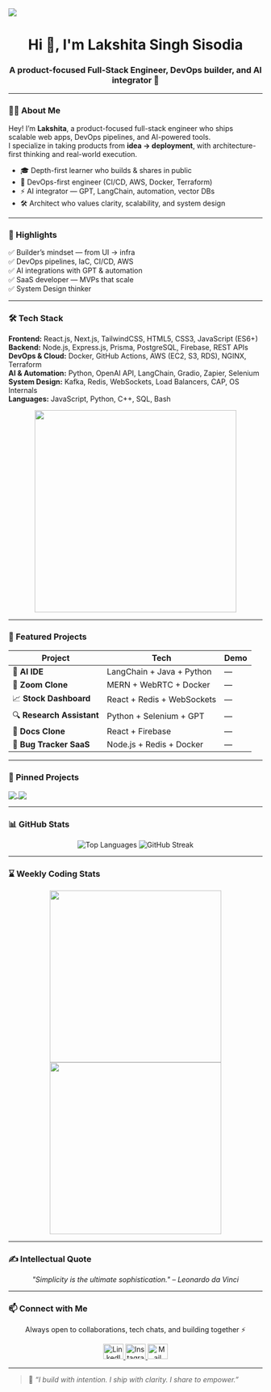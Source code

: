 <a href="https://github.com/Lakshita-Sisodia" target="blank">
  <img src="https://images.unsplash.com/photo-1607082349566-1873428d05ec?q=80&w=1400&auto=format&fit=crop" align="center" />
</a>

<h1 align="center">Hi 👋, I'm Lakshita Singh Sisodia</h1>
<h3 align="center">A product-focused Full-Stack Engineer, DevOps builder, and AI integrator 🚀</h3>

---

### 🧑‍💻 About Me  

Hey! I’m **Lakshita**, a product-focused full-stack engineer who ships scalable web apps, DevOps pipelines, and AI-powered tools.  
I specialize in taking products from **idea → deployment**, with architecture-first thinking and real-world execution.  

- 🎓 Depth-first learner who builds & shares in public  
- 💼 DevOps-first engineer (CI/CD, AWS, Docker, Terraform)  
- ⚡ AI integrator — GPT, LangChain, automation, vector DBs  
- 🛠 Architect who values clarity, scalability, and system design  

---

### 🚀 Highlights  

✅ Builder’s mindset — from UI → infra  
✅ DevOps pipelines, IaC, CI/CD, AWS  
✅ AI integrations with GPT & automation  
✅ SaaS developer — MVPs that scale  
✅ System Design thinker  

---

### 🛠️ Tech Stack  

**Frontend:** React.js, Next.js, TailwindCSS, HTML5, CSS3, JavaScript (ES6+)  
**Backend:** Node.js, Express.js, Prisma, PostgreSQL, Firebase, REST APIs  
**DevOps & Cloud:** Docker, GitHub Actions, AWS (EC2, S3, RDS), NGINX, Terraform  
**AI & Automation:** Python, OpenAI API, LangChain, Gradio, Zapier, Selenium  
**System Design:** Kafka, Redis, WebSockets, Load Balancers, CAP, OS Internals  
**Languages:** JavaScript, Python, C++, SQL, Bash  

<p align="center">
  <img src="https://i.imgur.com/4UUvR72.gif" width="400"/>
</p>

---

### 📂 Featured Projects  

| Project | Tech | Demo |
|---------|------|------|
| 🧠 **AI IDE** | LangChain + Java + Python | — |
| 🎥 **Zoom Clone** | MERN + WebRTC + Docker | — |
| 📈 **Stock Dashboard** | React + Redis + WebSockets | — |
| 🔍 **Research Assistant** | Python + Selenium + GPT | — |
| 📝 **Docs Clone** | React + Firebase | — |
| 🐞 **Bug Tracker SaaS** | Node.js + Redis + Docker | — |

---

### 📌 Pinned Projects  

<a href="https://github.com/Lakshita-Sisodia/AI-IDE">
  <img align="center" src="https://github-readme-stats.vercel.app/api/pin/?username=Lakshita-Sisodia&repo=AI-IDE&theme=radical" />
</a>
<a href="https://github.com/Lakshita-Sisodia/Zoom-Clone">
  <img align="center" src="https://github-readme-stats.vercel.app/api/pin/?username=Lakshita-Sisodia&repo=Zoom-Clone&theme=radical" />
</a>

---

### 📊 GitHub Stats  

<p align="center">
  <img src="https://github-readme-stats.vercel.app/api/top-langs/?username=Lakshita-Sisodia&langs_count=10&theme=radical" alt="Top Languages"/>
  <img src="https://github-readme-streak-stats.herokuapp.com?user=Lakshita-Sisodia&theme=tokyonight" alt="GitHub Streak"/>
</p>

---

### ⌛ Weekly Coding Stats  

<p align="center">
  <img src="https://wakatime.com/share/@your_wakatime_id_here/f737c604-ac3b-40a5-ac25-1c0d7cb9f997.svg" width="340px"/>
  <img src="https://wakatime.com/share/@your_wakatime_id_here/47b58851-bae0-4778-af09-31fb479c0ea0.svg" width="340px"/>
</p>

---

### ✍️ Intellectual Quote  

<p align="center">
  <em>"Simplicity is the ultimate sophistication." – Leonardo da Vinci</em>
</p>

---

### 📫 Connect with Me  

<p align="center">Always open to collaborations, tech chats, and building together ⚡</p>
<p align="center">
  <a href="https://linkedin.com/in/lakshita-singh-sisodia" target="blank">
    <img src="https://raw.githubusercontent.com/rahuldkjain/github-profile-readme-generator/master/src/images/icons/Social/linked-in-alt.svg" alt="LinkedIn" height="30" width="40"/>
  </a>
  <a href="https://instagram.com/graphical_proximity" target="blank">
    <img src="https://raw.githubusercontent.com/rahuldkjain/github-profile-readme-generator/master/src/images/icons/Social/instagram.svg" alt="Instagram" height="30" width="40"/>
  </a>
  <a href="mailto:graphicalproximity@gmail.com" target="blank">
    <img src="https://cdn-icons-png.flaticon.com/512/732/732200.png" alt="Mail" height="30" width="40"/>
  </a>
</p>

---

> 💬 *“I build with intention. I ship with clarity. I share to empower.”*
